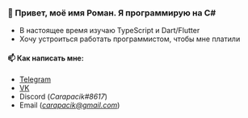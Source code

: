 ### 👋 Привет, моё имя Роман. Я программирую на C#
- В настоящее время изучаю TypeScript и Dart/Flutter
- Хочу устроиться работать программистом, чтобы мне платили

#### 📫  Как написать мне: 
 - [Telegram](https://t.me/carapacik) 
 - [VK](https://vk.com/carapacikov)
 - Discord (*Carapacik#8617*)
 - Email (*carapacik@gmail.com*)
